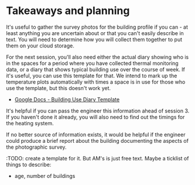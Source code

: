 # Takeaways and planning

It's useful to gather the survey photos for the building profile if you can - at least anything you are uncertain about or that you can't easily describe in text.  You will need to determine how you will collect them together to put them on your cloud storage.  


For the next session, you'll also need either the actual diary showing who is in the spaces for a period where you have collected thermal monitoring data, or a diary that shows typical building use over the course of week.  If it's useful, you can use this template for that.  We intend to mark up the temperature plots automatically with times a space is in use for those who use the template, but this doesn't work yet.

- [Google Docs - Building Use Diary Template](https://docs.google.com/spreadsheets/d/1_3UwlKGqtnaVQqrsQDyNMr6MdldH_sSLpiHTBwC7AbQ/)

It's helpful if you can pass the engineer this information ahead of session 3.  If you haven't done it already, you will also need to find out the timings for the heating system.

<!-- :TODO: nice to have, screenshot of diary
```{image} building-use-diary-template.png
:alt: diary format for recording who uses what part of the building when
:class: bg-primary mb-1
:width: 400px
:align: center
```
-->

<!-- TODO should we ask them to fill out any kind of form this week about the building?  Or get passed information ahead of the next session and pre-fill what they can about the building's glazing etc from the documentation?  -->

If no better source of information exists, it would be helpful if the engineer could produce a brief report about the building documenting the aspects of the photographic survey.


:TODO: create a template for it.  But AM's is just free text.  Maybe a ticklist of things to describe:

 - age, number of buildings

 